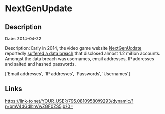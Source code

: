 # NextGenUpdate

## Description

Date: 2014-04-22

Description:
Early in 2014, the video game website <a href="http://www.nextgenupdate.com" target="_blank" rel="noopener">NextGenUpdate</a> reportedly <a href="https://leakforums.org/thread-265363" target="_blank" rel="noopener">suffered a data breach</a> that disclosed almost 1.2 million accounts. Amongst the data breach was usernames, email addresses, IP addresses and salted and hashed passwords.


['Email addresses', 'IP addresses', 'Passwords', 'Usernames']

## Links

https://link-to.net/YOUR_USER/795.0810958099293/dynamic/?r=bmV4dGdlbnVwZGF0ZS5jb20=